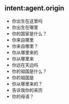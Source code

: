 ## intent:agent.origin
- 你出生在这里吗
- 你出生在哪里
- 你的国家是什么？
- 你来自哪里
- 你来自哪里？
- 你从哪里来的
- 你从哪里来
- 你远在天边吗
- 你的祖国是什么？
- 你的祖国是
- 你从哪里来的？
- 告诉我你的来历
- 你的母语？
